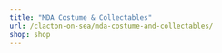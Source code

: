 ```yaml
---
title: "MDA Costume & Collectables"
url: /clacton-on-sea/mda-costume-and-collectables/
shop: shop
---
```

